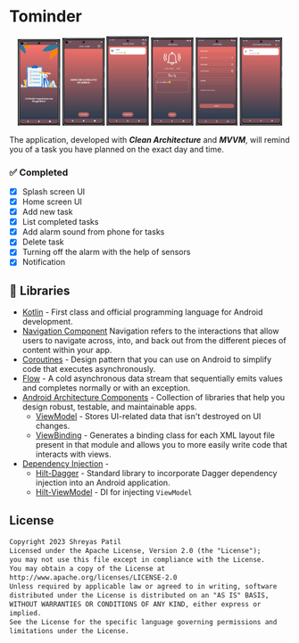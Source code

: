 # Tominder
<p align="center">

<img src="https://github.com/yakupcann5/MobilPorgramlama-dev/blob/73ff54d294bce2fa60532a9bfbb134c77f95f55d/readme-image/splash.jpeg" width="15%"/>
<img src="https://github.com/yakupcann5/MobilPorgramlama-dev/blob/73ff54d294bce2fa60532a9bfbb134c77f95f55d/readme-image/home_page.jpeg" width="15%"/>
<img src="https://github.com/yakupcann5/MobilPorgramlama-dev/blob/73ff54d294bce2fa60532a9bfbb134c77f95f55d/readme-image/home_page_2.jpeg" width="15%"/>
<img src="https://github.com/yakupcann5/MobilPorgramlama-dev/blob/04e0a3a4514b8278254f6161e4477191e9b14930/readme-image/reminder_page.jpeg" width="15%"/>
<img src="https://github.com/yakupcann5/MobilPorgramlama-dev/blob/73ff54d294bce2fa60532a9bfbb134c77f95f55d/readme-image/add_reminder.jpeg" width="15%"/>
<img src="https://github.com/yakupcann5/MobilPorgramlama-dev/blob/73ff54d294bce2fa60532a9bfbb134c77f95f55d/readme-image/complated_reminder_page.jpeg" width="15%"/>
</p>

The application, developed with _**Clean Architecture**_ and _**MVVM**_, will remind you of a task you have planned on the exact day and time.

### ✅ Completed
- [x] Splash screen UI
- [x] Home screen UI
- [x] Add new task
- [x] List completed tasks
- [x] Add alarm sound from phone for tasks
- [x] Delete task
- [x] Turning off the alarm with the help of sensors
- [x] Notification

## 🦾 Libraries

- [Kotlin](https://kotlinlang.org/) - First class and official programming language for Android development.
- [Navigation Component](https://developer.android.com/guide/navigation/navigation-getting-started) Navigation refers to the interactions that allow users to navigate across, into, and back out from the different pieces of content within your app.
- [Coroutines](https://kotlinlang.org/docs/reference/coroutines-overview.html) - Design pattern that you can use on Android to simplify code that executes asynchronously.
- [Flow](https://kotlin.github.io/kotlinx.coroutines/kotlinx-coroutines-core/kotlinx.coroutines.flow/-flow/) - A cold asynchronous data stream that sequentially emits values and completes normally or with an exception.
- [Android Architecture Components](https://developer.android.com/topic/libraries/architecture) - Collection of libraries that help you design robust, testable, and maintainable apps.
  - [ViewModel](https://developer.android.com/topic/libraries/architecture/viewmodel) - Stores UI-related data that isn't destroyed on UI changes. 
  - [ViewBinding](https://developer.android.com/topic/libraries/view-binding) - Generates a binding class for each XML layout file present in that module and allows you to more easily write code that interacts with views.
- [Dependency Injection](https://developer.android.com/training/dependency-injection) - 
  - [Hilt-Dagger](https://dagger.dev/hilt/) - Standard library to incorporate Dagger dependency injection into an Android application.
  - [Hilt-ViewModel](https://developer.android.com/training/dependency-injection/hilt-jetpack) - DI for injecting `ViewModel`


## License

```
Copyright 2023 Shreyas Patil
Licensed under the Apache License, Version 2.0 (the "License");
you may not use this file except in compliance with the License.
You may obtain a copy of the License at
http://www.apache.org/licenses/LICENSE-2.0
Unless required by applicable law or agreed to in writing, software
distributed under the License is distributed on an "AS IS" BASIS,
WITHOUT WARRANTIES OR CONDITIONS OF ANY KIND, either express or implied.
See the License for the specific language governing permissions and
limitations under the License.
```
